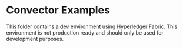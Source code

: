 # Convector Examples

This folder contains a dev environment using Hyperledger Fabric. This environment is not production ready and should only be used for development purposes.
